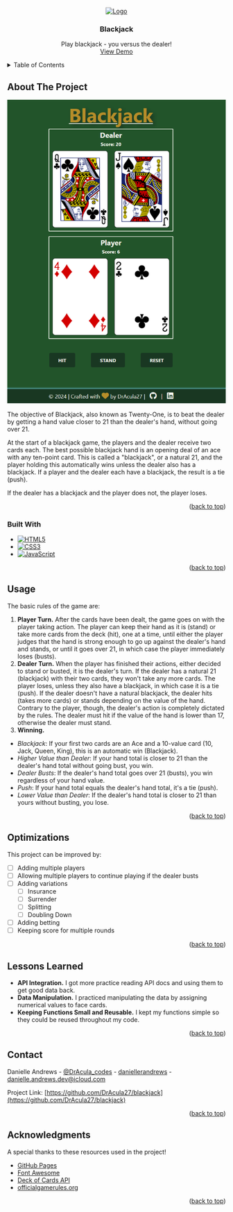 <!-- Improved compatibility of back to top link: See: https://github.com/othneildrew/Best-README-Template/pull/73 -->

<a name="readme-top"></a>

<!-- PROJECT LOGO -->
<br />
<div align="center">
  <a href="https://dracula27.github.io/blackjack/">
    <img src="./img/favicon.ico" alt="Logo" width="80" />
  </a>

  <h3 align="center">Blackjack</h3>

  <p align="center">
    Play blackjack - you versus the dealer!
    <br />
    <a href="https://dracula27.github.io/blackjack/">View Demo</a>
  </p>
</div>

<!-- TABLE OF CONTENTS -->
<details>
  <summary>Table of Contents</summary>
  <ol>
    <li>
      <a href="#about-the-project">About The Project</a>
      <ul>
        <li><a href="#built-with">Built With</a></li>
      </ul>
    </li>
    <li><a href="#usage">Usage</a></li>
    <li><a href="#optimizations">Optimizations</a></li>
    <li><a href="#lessons-learned">Lessons Learned</a></li>
    <li><a href="#contact">Contact</a></li>
    <li><a href="#acknowledgments">Acknowledgments</a></li>
  </ol>
</details>

<!-- ABOUT THE PROJECT -->

## About The Project

<p align="center">
    <a href="https://dracula27.github.io/blackjack/">
      <img src='./img/screenshot.PNG' alt='Blackjack Screen Shot' />
    </a>
</p>

The objective of Blackjack, also known as Twenty-One, is to beat the dealer by getting a hand value closer to 21 than the dealer's hand, without going over 21.

At the start of a blackjack game, the players and the dealer receive two cards each. The best possible blackjack hand is an opening deal of an ace with any ten-point card. This is called a "blackjack", or a natural 21, and the player holding this automatically wins unless the dealer also has a blackjack. If a player and the dealer each have a blackjack, the result is a tie (push).

If the dealer has a blackjack and the player does not, the player loses.

<p align="right">(<a href="#readme-top">back to top</a>)</p>

### Built With

- [![HTML5](https://camo.githubusercontent.com/47e36c9392fe351ab98a0324ca2cb710782731d5a56f71ffe7c68130a1ddc34f/68747470733a2f2f696d672e736869656c64732e696f2f7374617469632f76313f6c6162656c3d253743266d6573736167653d48544d4c3526636f6c6f723d323335353566267374796c653d706c6173746963266c6f676f3d68746d6c35)](https://html.spec.whatwg.org/)
- [![CSS3](https://camo.githubusercontent.com/de7f9b7e6e26494153157774db679bba3320e333f8279e98986893d490293732/68747470733a2f2f696d672e736869656c64732e696f2f7374617469632f76313f6c6162656c3d253743266d6573736167653d4353533326636f6c6f723d323835663635267374796c653d706c6173746963266c6f676f3d63737333)](https://www.w3.org/Style/CSS/#specs)
- [![JavaScript](https://camo.githubusercontent.com/201c697f87bb2a25af48ccc954f0a3c27409421b3e887b7b8e486222e6c1c6b8/68747470733a2f2f696d672e736869656c64732e696f2f7374617469632f76313f6c6162656c3d253743266d6573736167653d4a41564153435249505426636f6c6f723d336337663564267374796c653d706c6173746963266c6f676f3d6a617661736372697074)](https://tc39.es/ecma262/)

<p align="right">(<a href="#readme-top">back to top</a>)</p>

<!-- USAGE -->

## Usage

The basic rules of the game are:

1. **Player Turn.** After the cards have been dealt, the game goes on with the player taking action. The player can keep their hand as it is (stand) or take more cards from the deck (hit), one at a time, until either the player judges that the hand is strong enough to go up against the dealer's hand and stands, or until it goes over 21, in which case the player immediately loses (busts).
1. **Dealer Turn.** When the player has finished their actions, either decided to stand or busted, it is the dealer's turn. If the dealer has a natural 21 (blackjack) with their two cards, they won't take any more cards. The player loses, unless they also have a blackjack, in which case it is a tie (push). If the dealer doesn't have a natural blackjack, the dealer hits (takes more cards) or stands depending on the value of the hand. Contrary to the player, though, the dealer's action is completely dictated by the rules. The dealer must hit if the value of the hand is lower than 17, otherwise the dealer must stand.
1. **Winning.**
  - _Blackjack_: If your first two cards are an Ace and a 10-value card (10, Jack, Queen, King), this is an automatic win (Blackjack).
  - _Higher Value than Dealer_: If your hand total is closer to 21 than the dealer's hand total without going bust, you win.
  - _Dealer Busts_: If the dealer's hand total goes over 21 (busts), you win regardless of your hand value.
  - _Push_: If your hand total equals the dealer's hand total, it's a tie (push).
  - _Lower Value than Dealer_: If the dealer's hand total is closer to 21 than yours without busting, you lose.

<p align="right">(<a href="#readme-top">back to top</a>)</p>

<!-- OPTIMIZATIONS -->

## Optimizations

This project can be improved by:

- [ ] Adding multiple players
- [ ] Allowing multiple players to continue playing if the dealer busts
- [ ] Adding variations
  - [ ] Insurance
  - [ ] Surrender
  - [ ] Splitting
  - [ ] Doubling Down
- [ ] Adding betting
- [ ] Keeping score for multiple rounds

<p align="right">(<a href="#readme-top">back to top</a>)</p>

<!-- LESSONS LEARNED -->

## Lessons Learned

- **API Integration.** I got more practice reading API docs and using them to get good data back.
- **Data Manipulation.** I practiced manipulating the data by assigning numerical values to face cards.
- **Keeping Functions Small and Reusable.** I kept my functions simple so they could be reused throughout my code.

<p align="right">(<a href="#readme-top">back to top</a>)</p>

<!-- CONTACT -->

## Contact

Danielle Andrews - [@DrAcula_codes](https://twitter.com/DrAcula_codes 'Twitter/X') - [daniellerandrews](https://www.linkedin.com/in/daniellerandrews 'LinkedIn') - danielle.andrews.dev@icloud.com

Project Link: [https://github.com/DrAcula27/blackjack](https://github.com/DrAcula27/blackjack)

<p align="right">(<a href="#readme-top">back to top</a>)</p>

<!-- ACKNOWLEDGMENTS -->

## Acknowledgments

A special thanks to these resources used in the project!

- [GitHub Pages](https://pages.github.com)
- [Font Awesome](https://fontawesome.com)
- [Deck of Cards API](https://www.deckofcardsapi.com/)
- [officialgamerules.org](https://www.officialgamerules.org/card-games/blackjack)

<p align="right">(<a href="#readme-top">back to top</a>)</p>
